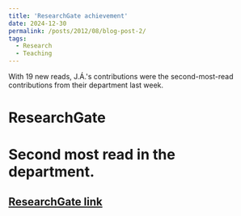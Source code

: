```yaml
---
title: 'ResearchGate achievement'
date: 2024-12-30
permalink: /posts/2012/08/blog-post-2/
tags:
  - Research
  - Teaching
---
```


With 19 new reads, J.Á.'s contributions were the second-most-read contributions from their department last week.

ResearchGate
======

Second most read in the department.
======

[ResearchGate link](https://www.researchgate.net/profile/J-A-Acosta/achievement/67725e995f52e7595513e1a3)
------
